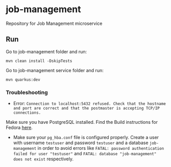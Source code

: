 # job-management
Repository for Job Management microservice

## Run 

Go to job-management folder and run:

`mvn clean install -DskipTests`

Go to job-management service folder and run:

`mvn quarkus:dev`

### Troubleshooting

- Error: `Connection to localhost:5432 refused. Check that the hostname and port are correct and that the postmaster is accepting TCP/IP connections.`

Make sure you have PostgreSQL installed. Find the Build instructions for Fedora [here](https://developer.fedoraproject.org/tech/database/postgresql/about.html).

- Make sure your `pg_hba.conf` file is configured properly. Create a user with username `testuser` and password `testuser` and a database `job-management` in order to avoid errors like `FATAL: password authentication failed for user "testuser"` and `FATAL: database "job-management" does not exist` respectively.